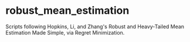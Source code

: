 # robust_mean_estimation
Scripts following Hopkins, Li, and Zhang's Robust and Heavy-Tailed Mean Estimation Made Simple, via Regret Minimization.
